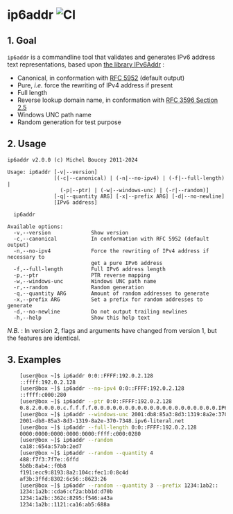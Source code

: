 # ip6addr ![CI](https://github.com/MichelBoucey/ip6addr/actions/workflows/haskell-ci.yml/badge.svg)

## 1. Goal

`ip6addr` is a commandline tool that validates and generates IPv6 address text representations, based upon [the library IPv6Addr](https://github.com/MichelBoucey/IPv6Addr) :

* Canonical, in conformation with [RFC 5952](https://www.rfc-editor.org/rfc/rfc5952) (default output)
* Pure, *i.e.* force the rewriting of IPv4 address if present
* Full length
* Reverse lookup domain name, in conformation with [RFC 3596 Section 2.5](https://www.rfc-editor.org/rfc/rfc3596#section-2.5)
* Windows UNC path name
* Random generation for test purpose  

## 2. Usage

```
ip6addr v2.0.0 (c) Michel Boucey 2011-2024

Usage: ip6addr [-v|--version]
               [(-c|--canonical) | (-n|--no-ipv4) | (-f|--full-length) |
                 (-p|--ptr) | (-w|--windows-unc) | (-r|--random)]
               [-q|--quantity ARG] [-x|--prefix ARG] [-d|--no-newline]
               [IPv6 address]

  ip6addr

Available options:
  -v,--version             Show version
  -c,--canonical           In conformation with RFC 5952 (default output)
  -n,--no-ipv4             Force the rewriting of IPv4 address if necessary to
                           get a pure IPv6 address
  -f,--full-length         Full IPv6 address length
  -p,--ptr                 PTR reverse mapping
  -w,--windows-unc         Windows UNC path name
  -r,--random              Random generation
  -q,--quantity ARG        Amount of random addresses to generate
  -x,--prefix ARG          Set a prefix for random addresses to generate
  -d,--no-newline          Do not output trailing newlines
  -h,--help                Show this help text
```

*N.B.* : In version 2, flags and arguments have changed from version 1, but the features are identical.

## 3. Examples

```bash
    [user@box ~]$ ip6addr 0:0::FFFF:192.0.2.128  
    ::ffff:192.0.2.128  
    [user@box ~]$ ip6addr --no-ipv4 0:0::FFFF:192.0.2.128
    ::ffff:c000:280  
    [user@box ~]$ ip6addr --ptr 0:0::FFFF:192.0.2.128
    0.8.2.0.0.0.0.c.f.f.f.f.0.0.0.0.0.0.0.0.0.0.0.0.0.0.0.0.0.0.0.0.IP6.ARPA.
    [user@box ~]$ ip6addr --windows-unc 2001:db8:85a3:8d3:1319:8a2e:370:7348
    2001-db8-85a3-8d3-1319-8a2e-370-7348.ipv6-literal.net
    [user@box ~]$ ip6addr --full-length 0:0::FFFF:192.0.2.128
    0000:0000:0000:0000:0000:ffff:c000:0280
    [user@box ~]$ ip6addr --random
    ca18::654a:57ab:2ed7
    [user@box ~]$ ip6addr --random --quantity 4
    488:f7f3:7f7e::6ffd
    5b8b:8ab4::f0b8
    f191:ecc9:8193:8a2:104c:fec1:0:8c4d
    af3b:3ffd:8302:6c56::8623:26
    [user@box ~]$ ip6addr --random --quantity 3 --prefix 1234:1ab2::
    1234:1a2b::cda6:cf2a:bb1d:d70b
    1234:1a2b::362c:8295:f546:a43a  
    1234:1a2b::1121:ca16:ab5:688a  
```

